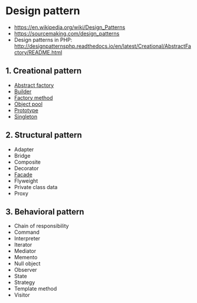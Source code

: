 # Design pattern
- https://en.wikipedia.org/wiki/Design_Patterns  
- https://sourcemaking.com/design_patterns
- Design patterns in PHP: http://designpatternsphp.readthedocs.io/en/latest/Creational/AbstractFactory/README.html

## 1. Creational pattern
- [Abstract factory](creational/abstract-factory-pattern.md)
- [Builder](creational/builder-pattern.md)
- [Factory method](creational/factory-method-pattern.md)
- [Object pool](creational/object-pool-pattern.md)
- [Prototype](creational/prototype-pattern.md)
- [Singleton](creational/singleton-pattern.md)

## 2. Structural pattern
- Adapter
- Bridge
- Composite
- Decorator
- [Facade](structural/facade-pattern.md)
- Flyweight
- Private class data
- Proxy

## 3. Behavioral pattern
- Chain of responsibility
- Command
- Interpreter
- Iterator
- Mediator
- Memento
- Null object
- Observer
- State
- Strategy
- Template method
- Visitor


